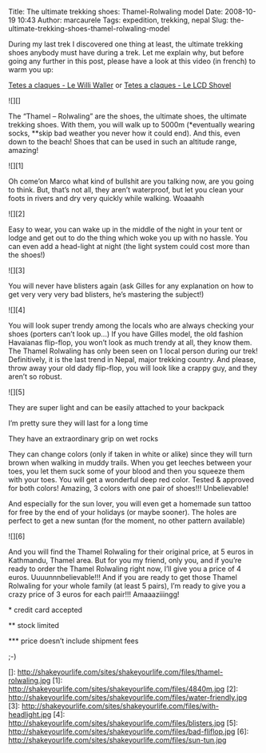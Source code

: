 Title: The ultimate trekking shoes: Thamel-Rolwaling model
Date: 2008-10-19 10:43
Author: marcaurele
Tags: expedition, trekking, nepal
Slug: the-ultimate-trekking-shoes-thamel-rolwaling-model

During my last trek I discovered one thing at least, the ultimate
trekking shoes anybody must have during a trek. Let me explain why, but
before going any further in this post, please have a look at this video
(in french) to warm you up:  

[Tetes a claques - Le Willi Waller][] or [Tetes a claques - Le LCD
Shovel][]

</p>

![][]

</p>

The “Thamel – Rolwaling” are the shoes, the ultimate shoes, the ultimate
trekking shoes. With them, you will walk up to 5000m (\*eventually
wearing socks, \*\*skip bad weather you never how it could end). And
this, even down to the beach! Shoes that can be used in such an altitude
range, amazing!

</p>

![][1]

</p>

Oh come’on Marco what kind of bullshit are you talking now, are you
going to think. But, that’s not all, they aren’t waterproof, but let you
clean your foots in rivers and dry very quickly while walking. Woaaahh

</p>

![][2]

</p>

Easy to wear, you can wake up in the middle of the night in your tent or
lodge and get out to do the thing which woke you up with no hassle. You
can even add a head-light at night (the light system could cost more
than the shoes!)

</p>

![][3]

</p>

You will never have blisters again (ask Gilles for any explanation on
how to get very very very bad blisters, he’s mastering the subject!)

</p>

![][4]

</p>

You will look super trendy among the locals who are always checking your
shoes (porters can’t look up...) If you have Gilles model, the old
fashion Havaianas flip-flop, you won’t look as much trendy at all, they
know them. The Thamel Rolwaling has only been seen on 1 local person
during our trek! Definitively, it is the last trend in Nepal, major
trekking country. And please, throw away your old dady flip-flop, you
will look like a crappy guy, and they aren’t so robust.

</p>

![][5]

</p>

They are super light and can be easily attached to your backpack  

I’m pretty sure they will last for a long time  

They have an extraordinary grip on wet rocks  

They can change colors (only if taken in white or alike) since they will
turn brown when walking in muddy trails. When you get leeches between
your toes, you let them suck some of your blood and then you squeeze
them with your toes. You will get a wonderful deep red color. Tested &
approved for both colors! Amazing, 3 colors with one pair of shoes!!!
Unbelievable!  

And especially for the sun lover, you will even get a homemade sun
tattoo for free by the end of your holidays (or maybe sooner). The holes
are perfect to get a new suntan (for the moment, no other pattern
available)

</p>

![][6]

</p>

And you will find the Thamel Rolwaling for their original price, at 5
euros in Kathmandu, Thamel area. But for you my friend, only you, and if
you’re ready to order the Thamel Rolwaling right now, I’ll give you a
price of 4 euros. Uuuunnnbelievable!!! And if you are ready to get those
Thamel Rolwaling for your whole family (at least 5 pairs), I’m ready to
give you a crazy price of 3 euros for each pair!!! Amaaaziiingg!

</p>

\* credit card accepted  

\*\* stock limited  

\*\*\* price doesn’t include shipment fees  

;-)

</p>

  [Tetes a claques - Le Willi Waller]: http://www.tetesaclaques.tv/video.php?vid=30
  [Tetes a claques - Le LCD Shovel]: http://www.tetesaclaques.tv/video.php?vid=42
  []: http://shakeyourlife.com/sites/shakeyourlife.com/files/thamel-rolwaling.jpg
  [1]: http://shakeyourlife.com/sites/shakeyourlife.com/files/4840m.jpg
  [2]: http://shakeyourlife.com/sites/shakeyourlife.com/files/water-friendly.jpg
  [3]: http://shakeyourlife.com/sites/shakeyourlife.com/files/with-headlight.jpg
  [4]: http://shakeyourlife.com/sites/shakeyourlife.com/files/blisters.jpg
  [5]: http://shakeyourlife.com/sites/shakeyourlife.com/files/bad-fliflop.jpg
  [6]: http://shakeyourlife.com/sites/shakeyourlife.com/files/sun-tun.jpg
